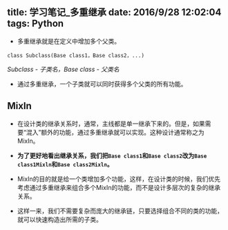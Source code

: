 ﻿title: 学习笔记_多重继承
date: 2016/9/28 12:02:04
tags: Python
---

- 多重继承就是在定义中增加多个父类。

`class Subclass(Base class1，Base class2，...)`

*Subclass - 子类名，Base class - 父类名*

- 通过多重继承，一个子类就可以同时获得多个父类的所有功能。

## Mixln

- 在设计类的继承关系时，通常，主线都是单一继承下来的。但是，如果需要“混入”额外的功能，通过多重继承就可以实现。这种设计通常称之为MixIn。

- **为了更好地看出继承关系，我们把`Base class1`和`Base class2`改为`Base class1Mixln`和`Base class2Mixln`。**

- MixIn的目的就是给一个类增加多个功能，这样，在设计类的时候，我们优先考虑通过多重继承来组合多个MixIn的功能，而不是设计多层次的复杂的继承关系。

- 这样一来，我们不需要复杂而庞大的继承链，只要选择组合不同的类的功能，就可以快速构造出所需的子类。